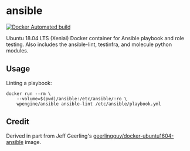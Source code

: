 # ansible

[![Docker Automated build](https://img.shields.io/docker/automated/wpengine/ansible.svg?maxAge=2592000)](https://hub.docker.com/r/wpengine/ansible/)

Ubuntu 18.04 LTS (Xenial) Docker container for Ansible playbook and role testing. Also includes the ansible-lint, testinfra, and molecule python modules.

## Usage

Linting a playbook:
```
docker run --rm \
    --volume=$(pwd)/ansible:/etc/ansible/:ro \
    wpengine/ansible ansible-lint /etc/ansible/playbook.yml
```

## Credit

Derived in part from Jeff Geerling's [geerlingguy/docker-ubuntu1604-ansible](https://github.com/geerlingguy/docker-ubuntu1604-ansible) image.
